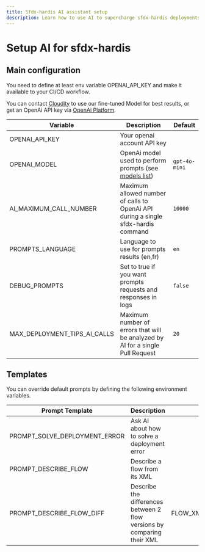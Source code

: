```yaml
---
title: Sfdx-hardis AI assistant setup
description: Learn how to use AI to supercharge sfdx-hardis deployments
---
```

<!-- markdownlint-disable MD013 -->

# Setup AI for sfdx-hardis

## Main configuration

You need to define at least env variable OPENAI_API_KEY and make it available to your CI/CD workflow.

You can contact [Cloudity](https://cloudity.com/#form) to use our fine-tuned Model for best results, or get an OpenAi API key via [OpenAi Platform](https://platform.openai.com/).

| Variable                     | Description                                                                               | Default       |
|------------------------------|-------------------------------------------------------------------------------------------|---------------|
| OPENAI_API_KEY               | Your openai account API key                                                               |               |
| OPENAI_MODEL                 | OpenAi model used to perform prompts (see [models list](https://openai.com/api/pricing/)) | `gpt-4o-mini` |
| AI_MAXIMUM_CALL_NUMBER       | Maximum allowed number of calls to OpenAi API during a single sfdx-hardis command         | `10000`       |
| PROMPTS_LANGUAGE             | Language to use for prompts results (en,fr)                                               | `en`          |
| DEBUG_PROMPTS                | Set to true if you want prompts requests and responses in logs                            | `false`       |
| MAX_DEPLOYMENT_TIPS_AI_CALLS | Maximum number of errors that will be analyzed by AI for a single Pull Request            | `20`          |

## Templates

You can override default prompts by defining the following environment variables.

| Prompt Template               | Description                                                             |           Variables            |
|-------------------------------|-------------------------------------------------------------------------|:------------------------------:|
| PROMPT_SOLVE_DEPLOYMENT_ERROR | Ask AI about how to solve a deployment error                            |             ERROR              |
| PROMPT_DESCRIBE_FLOW          | Describe a flow from its XML                                            |            FLOW_XML            |
| PROMPT_DESCRIBE_FLOW_DIFF     | Describe the differences between 2 flow versions by comparing their XML | FLOW_XML_NEW,FLOW_XML_PREVIOUS |
